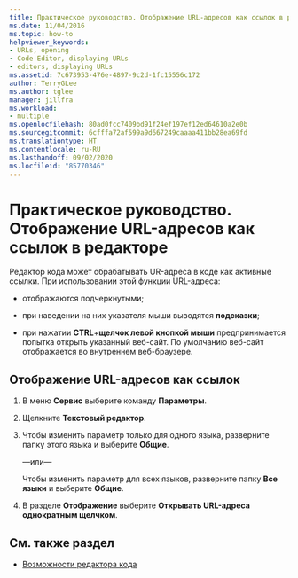 ```yaml
---
title: Практическое руководство. Отображение URL-адресов как ссылок в редакторе
ms.date: 11/04/2016
ms.topic: how-to
helpviewer_keywords:
- URLs, opening
- Code Editor, displaying URLs
- editors, displaying URLs
ms.assetid: 7c673953-476e-4897-9c2d-1fc15556c172
author: TerryGLee
ms.author: tglee
manager: jillfra
ms.workload:
- multiple
ms.openlocfilehash: 80ad0fcc7409bd91f24ef197ef12ed64610a2e0b
ms.sourcegitcommit: 6cfffa72af599a9d667249caaaa411bb28ea69fd
ms.translationtype: HT
ms.contentlocale: ru-RU
ms.lasthandoff: 09/02/2020
ms.locfileid: "85770346"
---
```

# <a name="how-to-display-urls-as-links-in-the-editor"></a>Практическое руководство. Отображение URL-адресов как ссылок в редакторе

Редактор кода может обрабатывать UR-адреса в коде как активные ссылки. При использовании этой функции URL-адреса:

- отображаются подчеркнутыми;

- при наведении на них указателя мыши выводятся **подсказки**;

- при нажатии **CTRL**+**щелчок левой кнопкой мыши** предпринимается попытка открыть указанный веб-сайт. По умолчанию веб-сайт отображается во внутреннем веб-браузере.

## <a name="display-urls-as-links"></a>Отображение URL-адресов как ссылок

1. В меню **Сервис** выберите команду **Параметры**.

2. Щелкните **Текстовый редактор**.

3. Чтобы изменить параметр только для одного языка, разверните папку этого языка и выберите **Общие**.

     —или—

     Чтобы изменить параметр для всех языков, разверните папку **Все языки** и выберите **Общие**.

4. В разделе **Отображение** выберите **Открывать URL-адреса однократным щелчком**.

## <a name="see-also"></a>См. также раздел

- [Возможности редактора кода](../../ide/writing-code-in-the-code-and-text-editor.md)
